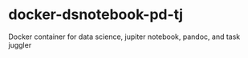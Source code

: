 # docker-dsnotebook-pd-tj
Docker container for data science, jupiter notebook, pandoc, and task juggler
